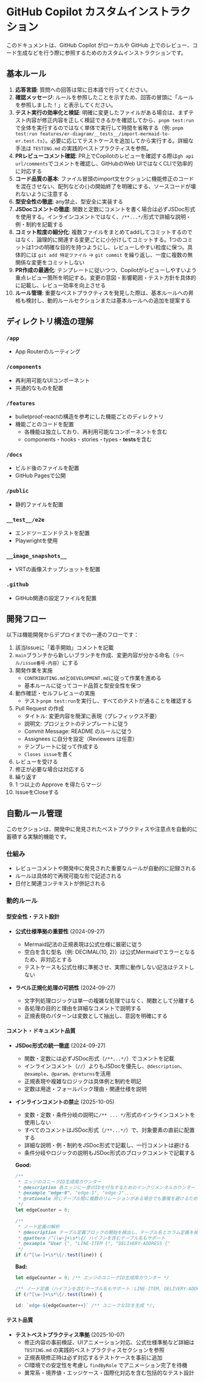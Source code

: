 # GitHub Copilot カスタムインストラクション

このドキュメントは、GitHub Copilot がローカルや GitHub 上でのレビュー、コード生成などを行う際に参照するためのカスタムインストラクションです。

## 基本ルール

1. **応答言語**: 質問への回答は常に日本語で行ってください。
2. **確認メッセージ**: ルールを参照したことを示すため、回答の冒頭に「ルールを参照しました！」と表示してください。
3. **テスト実行の効率化と検証**: 明確に変更したファイルがある場合は、まずテスト内容が修正内容を正しく検証できるかを確認してから、`pnpm test:run`で全体を実行するのではなく単体で実行して時間を省略する（例: `pnpm test:run features/er-diagram/__tests__/import-mermaid-to-er.test.ts`）。必要に応じてテストケースを追加してから実行する。詳細な手法は `TESTING.md` の実践的ベストプラクティスを参照。
4. **PRレビューコメント確認**: PR上でCopilotのレビューを確認する際は`gh api url/comments`でコメントを確認し、GitHubのWeb UIではなくCLIで効率的に対応する
5. **コード品質の基本**: ファイル冒頭のimport文セクションに機能修正のコードを混在させない、配列などの`{}`の開始終了を明確にする、ソースコードが壊れないように注意する
6. **型安全性の徹底**: any禁止、型安全に実装する
7. **JSDocコメントの徹底**: 関数と定数にコメントを書く場合は必ずJSDoc形式を使用する。インラインコメントではなく、`/**...*/`形式で詳細な説明・例・制約を記載する
8. **コミット粒度の細分化**: 複数ファイルをまとめてaddしてコミットするのではなく、論理的に関連する変更ごとに小分けしてコミットする。1つのコミットは1つの明確な目的を持つようにし、レビューしやすい粒度に保つ。具体的には `git add 特定ファイル` → `git commit` を繰り返し、一度に複数の無関係な変更をコミットしない
9. **PR作成の最適化**: テンプレートに従いつつ、Copilotがレビューしやすいよう重点レビュー箇所を明記する。変更の意図・影響範囲・テスト方針を具体的に記載し、レビュー効率を向上させる
10. **ルール管理**: 重要なベストプラクティスを発見した際は、基本ルールへの昇格も検討し、動的ルールセクションまたは基本ルールへの追加を提案する

## ディレクトリ構造の理解

### `/app`

- App Routerのルーティング

### `/components`

- 再利用可能なUIコンポーネント
- 共通的なものを配置

### `/features`

- bulletproof-reactの構造を参考にした機能ごとのディレクトリ
- 機能ごとのコードを配置
  - 各機能は独立しており、再利用可能なコンポーネントを含む
  - components・hooks・stories・types・**tests**を含む

### `/docs`

- ビルド後のファイルを配置
- GitHub Pagesで公開

### `/public`

- 静的ファイルを配置

### `__test__/e2e`

- エンドツーエンドテストを配置
- Playwrightを使用

### `__image_snapshots__`

- VRTの画像スナップショットを配置

### `.github`

- GitHub関連の設定ファイルを配置

## 開発フロー

以下は機能開発からデプロイまでの一連のフローです：

1. 該当Issueに「着手開始」コメントを記載
2. `main`ブランチから新しいブランチを作成、変更内容が分かる命名（`ラベル/issue番号-内容`）にする
3. 開発作業を実施
   - `CONTRIBUTING.md`と`DEVELOPMENT.md`に従って作業を進める
   - 基本ルールに従ってコード品質と型安全性を保つ
4. 動作確認・セルフレビューの実施
   - テスト`pnpm test:run`を実行し、すべてのテストが通ることを確認する
5. Pull Request の作成
   - タイトル: 変更内容を簡潔に表現（プレフィックス不要）
   - 説明文: プロジェクトのテンプレートに従う
   - Commit Message: README のルールに従う
   - Assignees に自分を設定（Reviewers は任意）
   - テンプレートに従って作成する
   - `Closes issue`を書く
6. レビューを受ける
7. 修正が必要な場合は対応する
8. 繰り返す
9. 1 つ以上の Approve を得たらマージ
10. IssueをCloseする

## 自動ルール管理

このセクションは、開発中に発見されたベストプラクティスや注意点を自動的に蓄積する実験的機能です。

### 仕組み

- レビューコメントや開発中に発見された重要なルールが自動的に記録される
- ルールは具体的で再現可能な形で記述される
- 日付と関連コンテキストが併記される

### 動的ルール

<!-- AUTO_RULES_START: このコメント間のルールは自動管理されます -->

#### 型安全性・テスト設計

- **公式仕様準拠の重要性** (2024-09-27)
  - Mermaid記法の正規表現は公式仕様に厳密に従う
  - 空白を含む型名（例: DECIMAL(10, 2)）は公式Mermaidでエラーとなるため、非対応とする
  - テストケースも公式仕様に準拠させ、実際に動作しない記法はテストしない

- **ラベル正規化処理の可読性** (2024-09-27)
  - 文字列処理ロジックは単一の複雑な処理ではなく、関数として分離する
  - 各処理の目的と理由を詳細なコメントで説明する
  - 正規表現のパターンは変数として抽出し、意図を明確にする

#### コメント・ドキュメント品質

- **JSDoc形式の統一徹底** (2024-09-27)
  - 関数・定数には必ずJSDoc形式（`/**...*/`）でコメントを記載
  - インラインコメント（`//`）よりもJSDocを優先し、`@description`、`@example`、`@param`、`@returns`を活用
  - 正規表現や複雑なロジックは具体例と制約を明記
  - 定数は用途・フォールバック理由・関連仕様を説明

- **インラインコメントの禁止** (2025-10-05)
  - 変数・定数・条件分岐の説明に`/** ... */`形式のインラインコメントを使用しない
  - すべてのコメントはJSDoc形式（`/**...*/`）で、対象要素の直前に配置する
  - 詳細な説明・例・制約をJSDoc形式で記載し、一行コメントは避ける
  - 条件分岐やロジックの説明もJSDoc形式のブロックコメントで記載する

  **Good:**

  ```typescript
  /**
   * エッジのユニークID生成用カウンター
   * @description 各エッジに一意のIDを付与するためのインクリメンタルカウンター
   * @example "edge-0", "edge-1", "edge-2"...
   * @rationale 同じテーブル間に複数のリレーションがある場合でも重複を避けるため
   */
  let edgeCounter = 0;

  /**
   * ノード定義の解析
   * @description テーブル定義ブロックの開始を検出し、テーブル名とカラム定義を抽出
   * @pattern /^[\w-]+\s*\{/ ハイフンを含むテーブル名もサポート
   * @example "User {", "LINE-ITEM {", "DELIVERY-ADDRESS {"
   */
  if (/^[\w-]+\s*\{/.test(line)) {
  ```

  **Bad:**

  ```typescript
  let edgeCounter = 0; /** エッジのユニークID生成用カウンター */

  /** ノード定義（ハイフンを含むテーブル名もサポート：LINE-ITEM, DELIVERY-ADDRESS等） */
  if (/^[\w-]+\s*\{/.test(line)) {

  id: `edge-${edgeCounter++}` /** ユニークなIDを生成 */,
  ```

#### テスト品質

- **テストベストプラクティス準拠** (2025-10-07)
  - 修正内容の事前検証、UIアニメーション対応、公式仕様準拠など詳細は `TESTING.md` の実践的ベストプラクティスセクションを参照
  - 正規表現修正時は必ず対応するテストケースを事前に追加
  - CI環境での安定性を考慮し `findByRole` でアニメーション完了を待機
  - 異常系・境界値・エッジケース・国際化対応を含む包括的なテスト設計

<!-- AUTO_RULES_END -->
